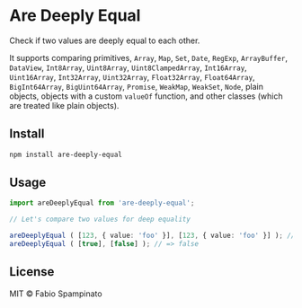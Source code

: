 # Are Deeply Equal

Check if two values are deeply equal to each other.

It supports comparing primitives, `Array`, `Map`, `Set`, `Date`, `RegExp`, `ArrayBuffer`, `DataView`, `Int8Array`, `Uint8Array`, `Uint8ClampedArray`, `Int16Array`, `Uint16Array`, `Int32Array`, `Uint32Array`, `Float32Array`, `Float64Array`, `BigInt64Array`, `BigUint64Array`, `Promise`, `WeakMap`, `WeakSet`, `Node`, plain objects, objects with a custom `valueOf` function, and other classes (which are treated like plain objects).

## Install

```sh
npm install are-deeply-equal
```

## Usage

```ts
import areDeeplyEqual from 'are-deeply-equal';

// Let's compare two values for deep equality

areDeeplyEqual ( [123, { value: 'foo' }], [123, { value: 'foo' }] ); // => true
areDeeplyEqual ( [true], [false] ); // => false
```

## License

MIT © Fabio Spampinato
